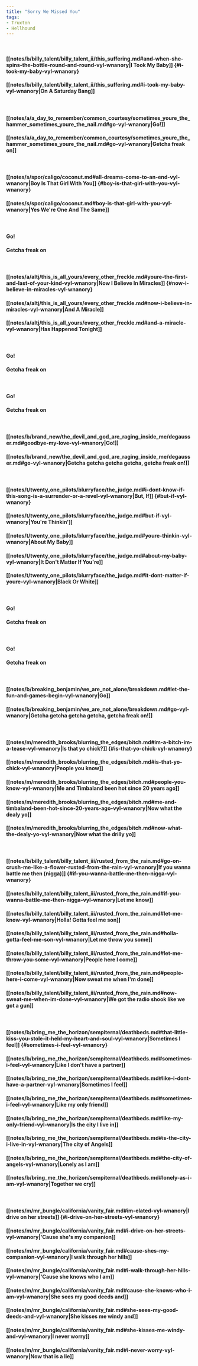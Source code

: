 ```yaml
---
title: "Sorry We Missed You"
tags:
- Truxton
- Hellhound
---
```

&nbsp;
#### [[notes/b/billy_talent/billy_talent_ii/this_suffering.md#and-when-she-spins-the-bottle-round-and-round-vyl-wnanory|I Took My Baby]] {#i-took-my-baby-vyl-wnanory}
#### [[notes/b/billy_talent/billy_talent_ii/this_suffering.md#i-took-my-baby-vyl-wnanory|On A Saturday Bang]]
&nbsp;
#### [[notes/a/a_day_to_remember/common_courtesy/sometimes_youre_the_hammer_sometimes_youre_the_nail.md#go-vyl-wnanory|Go!]]
#### [[notes/a/a_day_to_remember/common_courtesy/sometimes_youre_the_hammer_sometimes_youre_the_nail.md#go-vyl-wnanory|Getcha freak on]]
&nbsp;
#### [[notes/s/spor/caligo/coconut.md#all-dreams-come-to-an-end-vyl-wnanory|Boy Is That Girl With You]] {#boy-is-that-girl-with-you-vyl-wnanory}
#### [[notes/s/spor/caligo/coconut.md#boy-is-that-girl-with-you-vyl-wnanory|Yes We're One And The Same]]
&nbsp;
#### Go!
#### Getcha freak on
&nbsp;
#### [[notes/a/altj/this_is_all_yours/every_other_freckle.md#youre-the-first-and-last-of-your-kind-vyl-wnanory|Now I Believe In Miracles]] {#now-i-believe-in-miracles-vyl-wnanory}
#### [[notes/a/altj/this_is_all_yours/every_other_freckle.md#now-i-believe-in-miracles-vyl-wnanory|And A Miracle]]
#### [[notes/a/altj/this_is_all_yours/every_other_freckle.md#and-a-miracle-vyl-wnanory|Has Happened Tonight]]
&nbsp;
#### Go!
#### Getcha freak on
&nbsp;
#### Go!
#### Getcha freak on
&nbsp;
#### [[notes/b/brand_new/the_devil_and_god_are_raging_inside_me/degausser.md#goodbye-my-love-vyl-wnanory|Go!]]
#### [[notes/b/brand_new/the_devil_and_god_are_raging_inside_me/degausser.md#go-vyl-wnanory|Getcha getcha getcha getcha, getcha freak on!]]
&nbsp;
#### [[notes/t/twenty_one_pilots/blurryface/the_judge.md#i-dont-know-if-this-song-is-a-surrender-or-a-revel-vyl-wnanory|But, If]] {#but-if-vyl-wnanory}
#### [[notes/t/twenty_one_pilots/blurryface/the_judge.md#but-if-vyl-wnanory|You're Thinkin']]
#### [[notes/t/twenty_one_pilots/blurryface/the_judge.md#youre-thinkin-vyl-wnanory|About My Baby]]
#### [[notes/t/twenty_one_pilots/blurryface/the_judge.md#about-my-baby-vyl-wnanory|It Don't Matter If You're]]
#### [[notes/t/twenty_one_pilots/blurryface/the_judge.md#it-dont-matter-if-youre-vyl-wnanory|Black Or White]]
&nbsp;
#### Go!
#### Getcha freak on
&nbsp;
#### Go!
#### Getcha freak on
&nbsp;
#### [[notes/b/breaking_benjamin/we_are_not_alone/breakdown.md#let-the-fun-and-games-begin-vyl-wnanory|Go]]
#### [[notes/b/breaking_benjamin/we_are_not_alone/breakdown.md#go-vyl-wnanory|Getcha getcha getcha getcha, getcha freak on!]]
&nbsp;
#### [[notes/m/meredith_brooks/blurring_the_edges/bitch.md#im-a-bitch-im-a-tease-vyl-wnanory|Is that yo chick?]] {#is-that-yo-chick-vyl-wnanory}
#### [[notes/m/meredith_brooks/blurring_the_edges/bitch.md#is-that-yo-chick-vyl-wnanory|People you know]]
#### [[notes/m/meredith_brooks/blurring_the_edges/bitch.md#people-you-know-vyl-wnanory|Me and Timbaland been hot since 20 years ago]]
#### [[notes/m/meredith_brooks/blurring_the_edges/bitch.md#me-and-timbaland-been-hot-since-20-years-ago-vyl-wnanory|Now what the dealy yo]]
#### [[notes/m/meredith_brooks/blurring_the_edges/bitch.md#now-what-the-dealy-yo-vyl-wnanory|Now what the drilly yo]]
&nbsp;
#### [[notes/b/billy_talent/billy_talent_iii/rusted_from_the_rain.md#go-on-crush-me-like-a-flower-rusted-from-the-rain-vyl-wnanory|If you wanna battle me then (nigga)]] {#if-you-wanna-battle-me-then-nigga-vyl-wnanory}
#### [[notes/b/billy_talent/billy_talent_iii/rusted_from_the_rain.md#if-you-wanna-battle-me-then-nigga-vyl-wnanory|Let me know]]
#### [[notes/b/billy_talent/billy_talent_iii/rusted_from_the_rain.md#let-me-know-vyl-wnanory|Holla! Gotta feel me son]]
#### [[notes/b/billy_talent/billy_talent_iii/rusted_from_the_rain.md#holla-gotta-feel-me-son-vyl-wnanory|Let me throw you some]]
#### [[notes/b/billy_talent/billy_talent_iii/rusted_from_the_rain.md#let-me-throw-you-some-vyl-wnanory|People here I come]]
#### [[notes/b/billy_talent/billy_talent_iii/rusted_from_the_rain.md#people-here-i-come-vyl-wnanory|Now sweat me when I'm done]]
#### [[notes/b/billy_talent/billy_talent_iii/rusted_from_the_rain.md#now-sweat-me-when-im-done-vyl-wnanory|We got the radio shook like we got a gun]]
&nbsp;
#### [[notes/b/bring_me_the_horizon/sempiternal/deathbeds.md#that-little-kiss-you-stole-it-held-my-heart-and-soul-vyl-wnanory|Sometimes I feel]] {#sometimes-i-feel-vyl-wnanory}
#### [[notes/b/bring_me_the_horizon/sempiternal/deathbeds.md#sometimes-i-feel-vyl-wnanory|Like I don't have a partner]]
#### [[notes/b/bring_me_the_horizon/sempiternal/deathbeds.md#like-i-dont-have-a-partner-vyl-wnanory|Sometimes I feel]]
#### [[notes/b/bring_me_the_horizon/sempiternal/deathbeds.md#sometimes-i-feel-vyl-wnanory|Like my only friend]]
#### [[notes/b/bring_me_the_horizon/sempiternal/deathbeds.md#like-my-only-friend-vyl-wnanory|Is the city I live in]]
#### [[notes/b/bring_me_the_horizon/sempiternal/deathbeds.md#is-the-city-i-live-in-vyl-wnanory|The city of Angels]]
#### [[notes/b/bring_me_the_horizon/sempiternal/deathbeds.md#the-city-of-angels-vyl-wnanory|Lonely as I am]]
#### [[notes/b/bring_me_the_horizon/sempiternal/deathbeds.md#lonely-as-i-am-vyl-wnanory|Together we cry]]
&nbsp;
#### [[notes/m/mr_bungle/california/vanity_fair.md#im-elated-vyl-wnanory|I drive on her streets]] {#i-drive-on-her-streets-vyl-wnanory}
#### [[notes/m/mr_bungle/california/vanity_fair.md#i-drive-on-her-streets-vyl-wnanory|'Cause she's my companion]]
#### [[notes/m/mr_bungle/california/vanity_fair.md#cause-shes-my-companion-vyl-wnanory|I walk through her hills]]
#### [[notes/m/mr_bungle/california/vanity_fair.md#i-walk-through-her-hills-vyl-wnanory|'Cause she knows who I am]]
#### [[notes/m/mr_bungle/california/vanity_fair.md#cause-she-knows-who-i-am-vyl-wnanory|She sees my good deeds and]]
#### [[notes/m/mr_bungle/california/vanity_fair.md#she-sees-my-good-deeds-and-vyl-wnanory|She kisses me windy and]]
#### [[notes/m/mr_bungle/california/vanity_fair.md#she-kisses-me-windy-and-vyl-wnanory|I never worry]]
#### [[notes/m/mr_bungle/california/vanity_fair.md#i-never-worry-vyl-wnanory|Now that is a lie]]
